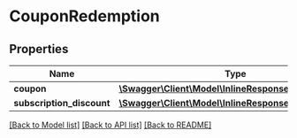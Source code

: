 # CouponRedemption

## Properties
Name | Type | Description | Notes
------------ | ------------- | ------------- | -------------
**coupon** | [**\Swagger\Client\Model\InlineResponse20010Content**](InlineResponse20010Content.md) |  | [optional] 
**subscription_discount** | [**\Swagger\Client\Model\InlineResponse20025**](InlineResponse20025.md) |  | [optional] 

[[Back to Model list]](../README.md#documentation-for-models) [[Back to API list]](../README.md#documentation-for-api-endpoints) [[Back to README]](../README.md)



